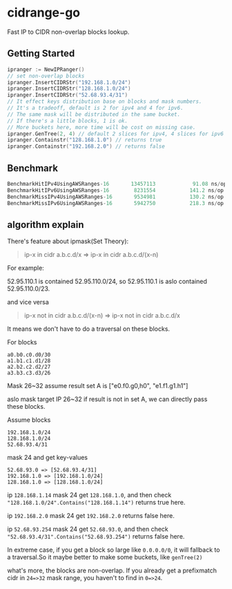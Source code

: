 # cidrange-go

Fast IP to CIDR non-overlap blocks lookup.

## Getting Started

```go
ipranger := NewIPRanger()
// set non-overlap blocks
ipranger.InsertCIDRStr("192.168.1.0/24")
ipranger.InsertCIDRStr("128.168.1.0/24")
ipranger.InsertCIDRStr("52.68.93.4/31")
// It effect keys distribution base on blocks and mask numbers.
// It's a tradeoff, default is 2 for ipv4 and 4 for ipv6.
// The same mask will be distributed in the same bucket.
// If there's a little blocks, 1 is ok.
// More buckets here, more time will be cost on missing case.
ipranger.GenTree(2, 4) // default 2 slices for ipv4, 4 slices for ipv6
ipranger.Containstr("128.168.1.0") // returns true
ipranger.Containstr("192.168.2.0") // returns false
```

## Benchmark

```go
BenchmarkHitIPv4UsingAWSRanges-16     	13457113	        91.08 ns/op
BenchmarkHitIPv6UsingAWSRanges-16     	 8231554	       141.2 ns/op
BenchmarkMissIPv4UsingAWSRanges-16    	 9534981	       130.2 ns/op
BenchmarkMissIPv6UsingAWSRanges-16    	 5942750	       218.3 ns/op
```

## algorithm explain

There's feature about ipmask(Set Theory):

> ip-x in cidr a.b.c.d/x => ip-x in cidr a.b.c.d/(x-n)

For example:

52.95.110.1 is contained 52.95.110.0/24, so 52.95.110.1 is aslo contained 52.95.110.0/23.

and vice versa

> ip-x not in cidr a.b.c.d/(x-n) => ip-x not in cidr a.b.c.d/x

It means we don't have to do a traversal on these blocks.

For blocks
```
a0.b0.c0.d0/30
a1.b1.c1.d1/28
a2.b2.c2.d2/27
a3.b3.c3.d3/26
```

Mask 26~32 assume result set A is ["e0.f0.g0,h0", "e1.f1.g1.h1"]

aslo mask target IP 26~32 if result is not in set A, we can directly pass these blocks.

Assume blocks
```
192.168.1.0/24
128.168.1.0/24
52.68.93.4/31
```
mask 24 and get key-values
```
52.68.93.0 => [52.68.93.4/31]
192.168.1.0 => [192.168.1.0/24]
128.168.1.0 => [128.168.1.0/24]
```
ip `128.168.1.14` mask 24 get `128.168.1.0`, and then check `"128.168.1.0/24".Contains("128.168.1.14")` returns true here.

ip `192.168.2.0` mask 24 get `192.168.2.0` returns false here.

ip `52.68.93.254` mask 24 get `52.68.93.0`, and then check `"52.68.93.4/31".Contains("52.68.93.254")` returns false here.

In extreme case, if you get a block so large like `0.0.0.0/0`, it will fallback to a traversal.So it maybe better to make some buckets, like `genTree(2)`

what's more, the blocks are non-overlap. If you already get a prefixmatch cidr in `24=>32` mask range, you haven't to find in `0=>24`.


